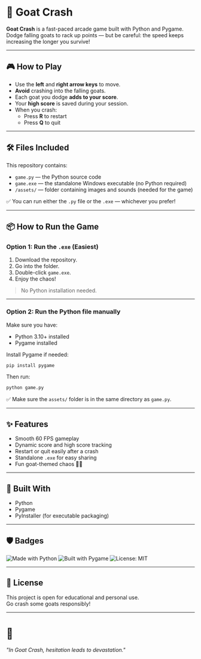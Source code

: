 # 🐐 Goat Crash

**Goat Crash** is a fast-paced arcade game built with Python and Pygame.  
Dodge falling goats to rack up points — but be careful: the speed keeps increasing the longer you survive!

---

## 🎮 How to Play
- Use the **left** and **right arrow keys** to move.
- **Avoid** crashing into the falling goats.
- Each goat you dodge **adds to your score**.
- Your **high score** is saved during your session.
- When you crash:
  - Press **R** to restart
  - Press **Q** to quit

---

## 🛠 Files Included
This repository contains:
- `game.py` — the Python source code
- `game.exe` — the standalone Windows executable (no Python required)
- `/assets/` — folder containing images and sounds (needed for the game)

✅ You can run either the `.py` file or the `.exe` — whichever you prefer!

---

## 📦 How to Run the Game

### Option 1: Run the `.exe` (Easiest)
1. Download the repository.
2. Go into the folder.
3. Double-click `game.exe`.
4. Enjoy the chaos!

> No Python installation needed.

---

### Option 2: Run the Python file manually
Make sure you have:
- Python 3.10+ installed
- Pygame installed

Install Pygame if needed:

```bash
pip install pygame
```

Then run:

```bash
python game.py
```

✅ Make sure the `assets/` folder is in the same directory as `game.py`.

---

## ✨ Features
- Smooth 60 FPS gameplay
- Dynamic score and high score tracking
- Restart or quit easily after a crash
- Standalone `.exe` for easy sharing
- Fun goat-themed chaos 🐐💥

---

## 🚀 Built With
- Python
- Pygame
- PyInstaller (for executable packaging)

---

## 🛡️ Badges

![Made with Python](https://img.shields.io/badge/Made%20with-Python-3776AB?style=for-the-badge&logo=python&logoColor=white)
![Built with Pygame](https://img.shields.io/badge/Built%20with-Pygame-1e1e1e?style=for-the-badge&logo=pygame&logoColor=white)
![License: MIT](https://img.shields.io/badge/License-MIT-yellow.svg?style=for-the-badge)

---

## 📜 License
This project is open for educational and personal use.  
Go crash some goats responsibly!

---

# 🐐  
_"In Goat Crash, hesitation leads to devastation."_  